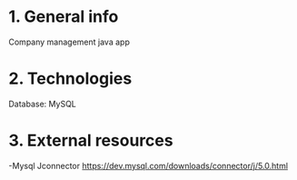 # 1. General info

Company management java app

# 2. Technologies

Database: MySQL

# 3. External resources
-Mysql Jconnector
https://dev.mysql.com/downloads/connector/j/5.0.html
